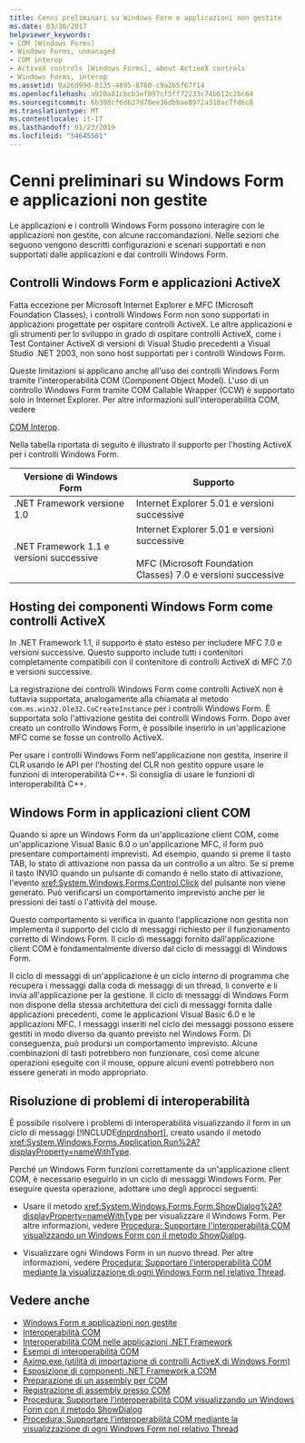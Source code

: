 ```yaml
---
title: Cenni preliminari su Windows Form e applicazioni non gestite
ms.date: 03/30/2017
helpviewer_keywords:
- COM [Windows Forms]
- Windows Forms, unmanaged
- COM interop
- ActiveX controls [Windows Forms], about ActiveX controls
- Windows Forms, interop
ms.assetid: 0a26d99d-8135-4895-8760-c9a2b5f67f14
ms.openlocfilehash: a920a81cbcb3ef097cf5ff72233c74b612c2bc64
ms.sourcegitcommit: 6b308cf6d627d78ee36dbbae8972a310ac7fd6c8
ms.translationtype: MT
ms.contentlocale: it-IT
ms.lasthandoff: 01/23/2019
ms.locfileid: "54645561"
---
```

# <a name="windows-forms-and-unmanaged-applications-overview"></a>Cenni preliminari su Windows Form e applicazioni non gestite
Le applicazioni e i controlli Windows Form possono interagire con le applicazioni non gestite, con alcune raccomandazioni. Nelle sezioni che seguono vengono descritti configurazioni e scenari supportati e non supportati dalle applicazioni e dai controlli Windows Form.  
  
## <a name="windows-forms-controls-and-activex-applications"></a>Controlli Windows Form e applicazioni ActiveX  
 Fatta eccezione per Microsoft Internet Explorer e MFC (Microsoft Foundation Classes), i controlli Windows Form non sono supportati in applicazioni progettate per ospitare controlli ActiveX. Le altre applicazioni e gli strumenti per lo sviluppo in grado di ospitare controlli ActiveX, come i Test Container ActiveX di versioni di Visual Studio precedenti a Visual Studio .NET 2003, non sono host supportati per i controlli Windows Form.  
  
 Queste limitazioni si applicano anche all'uso dei controlli Windows Form tramite l'interoperabilità COM (Component Object Model). L'uso di un controllo Windows Form tramite COM Callable Wrapper (CCW) è supportato solo in Internet Explorer. Per altre informazioni sull'interoperabilità COM, vedere  
  
 [COM Interop](../../../visual-basic/programming-guide/com-interop/index.md).  
  
 Nella tabella riportata di seguito è illustrato il supporto per l'hosting ActiveX per i controlli Windows Form.  
  
|Versione di Windows Form|Supporto|  
|---------------------------|-------------|  
|.NET Framework versione 1.0|Internet Explorer 5.01 e versioni successive|  
|.NET Framework 1.1 e versioni successive|Internet Explorer 5.01 e versioni successive<br /><br /> MFC (Microsoft Foundation Classes) 7.0 e versioni successive|  
  
## <a name="hosting-windows-forms-components-as-activex-controls"></a>Hosting dei componenti Windows Form come controlli ActiveX  
 In .NET Framework 1.1, il supporto è stato esteso per includere MFC 7.0 e versioni successive. Questo supporto include tutti i contenitori completamente compatibili con il contenitore di controlli ActiveX di MFC 7.0 e versioni successive.  
  
 La registrazione dei controlli Windows Form come controlli ActiveX non è tuttavia supportata, analogamente alla chiamata al metodo `com.ms.win32.Ole32.CoCreateInstance` per i controlli Windows Form. È supportata solo l'attivazione gestita dei controlli Windows Form. Dopo aver creato un controllo Windows Form, è possibile inserirlo in un'applicazione MFC come se fosse un controllo ActiveX.  
  
 Per usare i controlli Windows Form nell'applicazione non gestita, inserire il CLR usando le API per l'hosting del CLR non gestito oppure usare le funzioni di interoperabilità C++. Si consiglia di usare le funzioni di interoperabilità C++.  
  
## <a name="windows-forms-in-com-client-applications"></a>Windows Form in applicazioni client COM  
 Quando si apre un Windows Form da un'applicazione client COM, come un'applicazione Visual Basic 6.0 o un'applicazione MFC, il form può presentare comportamenti imprevisti. Ad esempio, quando si preme il tasto TAB, lo stato di attivazione non passa da un controllo a un altro. Se si preme il tasto INVIO quando un pulsante di comando è nello stato di attivazione, l'evento <xref:System.Windows.Forms.Control.Click> del pulsante non viene generato. Può verificarsi un comportamento imprevisto anche per le pressioni dei tasti o l'attività del mouse.  
  
 Questo comportamento si verifica in quanto l'applicazione non gestita non implementa il supporto del ciclo di messaggi richiesto per il funzionamento corretto di Windows Form. Il ciclo di messaggi fornito dall'applicazione client COM è fondamentalmente diverso dal ciclo di messaggi di Windows Form.  
  
 Il ciclo di messaggi di un'applicazione è un ciclo interno di programma che recupera i messaggi dalla coda di messaggi di un thread, li converte e li invia all'applicazione per la gestione. Il ciclo di messaggi di Windows Form non dispone della stessa architettura dei cicli di messaggi fornita dalle applicazioni precedenti, come le applicazioni Visual Basic 6.0 e le applicazioni MFC. I messaggi inseriti nel ciclo dei messaggi possono essere gestiti in modo diverso da quanto previsto nel Windows Form. Di conseguenza, può prodursi un comportamento imprevisto. Alcune combinazioni di tasti potrebbero non funzionare, così come alcune operazioni eseguite con il mouse, oppure alcuni eventi potrebbero non essere generati in modo appropriato.  
  
## <a name="resolving-interoperability-issues"></a>Risoluzione di problemi di interoperabilità  
 È possibile risolvere i problemi di interoperabilità visualizzando il form in un ciclo di messaggi [!INCLUDE[dnprdnshort](../../../../includes/dnprdnshort-md.md)], creato usando il metodo <xref:System.Windows.Forms.Application.Run%2A?displayProperty=nameWithType>.  
  
 Perché un Windows Form funzioni correttamente da un'applicazione client COM, è necessario eseguirlo in un ciclo di messaggi Windows Form. Per eseguire questa operazione, adottare uno degli approcci seguenti:  
  
-   Usare il metodo <xref:System.Windows.Forms.Form.ShowDialog%2A?displayProperty=nameWithType> per visualizzare il Windows Form. Per altre informazioni, vedere [Procedura: Supportare l'interoperabilità COM visualizzando un Windows Form con il metodo ShowDialog](../../../../docs/framework/winforms/advanced/com-interop-by-displaying-a-windows-form-shadow.md).  
  
-   Visualizzare ogni Windows Form in un nuovo thread. Per altre informazioni, vedere [Procedura: Supportare l'interoperabilità COM mediante la visualizzazione di ogni Windows Form nel relativo Thread](../../../../docs/framework/winforms/advanced/how-to-support-com-interop-by-displaying-each-windows-form-on-its-own-thread.md).  
  
## <a name="see-also"></a>Vedere anche
- [Windows Form e applicazioni non gestite](../../../../docs/framework/winforms/advanced/windows-forms-and-unmanaged-applications.md)
- [Interoperabilità COM](../../../visual-basic/programming-guide/com-interop/index.md)
- [Interoperabilità COM nelle applicazioni .NET Framework](~/docs/visual-basic/programming-guide/com-interop/com-interoperability-in-net-framework-applications.md)
- [Esempi di interoperabilità COM](https://msdn.microsoft.com/library/09c38567-6380-4d70-848a-e896a4ca05f4)
- [Aximp.exe (utilità di importazione di controlli ActiveX di Windows Form)](../../../../docs/framework/tools/aximp-exe-windows-forms-activex-control-importer.md)
- [Esposizione di componenti .NET Framework a COM](../../../../docs/framework/interop/exposing-dotnet-components-to-com.md)
- [Preparazione di un assembly per COM](../../../../docs/framework/interop/packaging-an-assembly-for-com.md)
- [Registrazione di assembly presso COM](../../../../docs/framework/interop/registering-assemblies-with-com.md)
- [Procedura: Supportare l'interoperabilità COM visualizzando un Windows Form con il metodo ShowDialog](../../../../docs/framework/winforms/advanced/com-interop-by-displaying-a-windows-form-shadow.md)
- [Procedura: Supportare l'interoperabilità COM mediante la visualizzazione di ogni Windows Form nel relativo Thread](../../../../docs/framework/winforms/advanced/how-to-support-com-interop-by-displaying-each-windows-form-on-its-own-thread.md)
